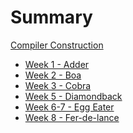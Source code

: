 # Summary

[Compiler Construction](./index.md)

- [Week 1 - Adder](./week1/index.md)
- [Week 2 - Boa](./week2/index.md)
- [Week 3 - Cobra](./week3/index.md)
- [Week 5 - Diamondback](./week5/index.md)
- [Week 6-7 - Egg Eater](./week67/index.md)
- [Week 8 - Fer-de-lance](./week8/index.md)

<!--
- [Week 4 - Caduceus](./week4/index.md)
- [Week 8-9 - Forest Flame](./week89/index.md)
- [Week 10 - Green Snake](./week10/index.md)
-->
